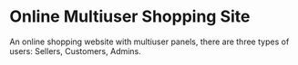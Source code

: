 # Online Multiuser Shopping Site
 An online shopping website with multiuser panels, there are three types of users: Sellers, Customers, Admins. 
